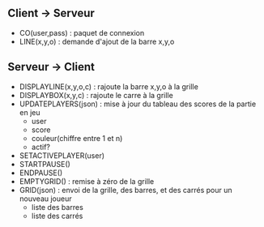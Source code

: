 ## Client -> Serveur
- CO(user,pass) : paquet de connexion
- LINE(x,y,o) : demande d'ajout de la barre x,y,o

## Serveur -> Client
- DISPLAYLINE(x,y,o,c) : rajoute la barre x,y,o à la grille
- DISPLAYBOX(x,y,c) : rajoute le carre à la grille
- UPDATEPLAYERS(json) : mise à jour du tableau des scores de la partie en jeu
  - user
  - score
  - couleur(chiffre entre 1 et n)
  - actif?
- SETACTIVEPLAYER(user)
- STARTPAUSE()
- ENDPAUSE()
- EMPTYGRID() : remise à zéro de la grille
- GRID(json) : envoi de la grille, des barres, et des carrés pour un nouveau joueur
  - liste des barres
  - liste des carrés

